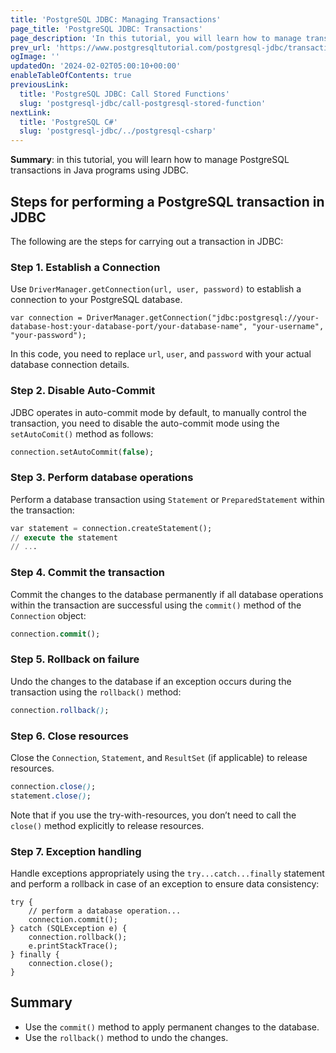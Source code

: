 ```yaml
---
title: 'PostgreSQL JDBC: Managing Transactions'
page_title: 'PostgreSQL JDBC: Transactions'
page_description: 'In this tutorial, you will learn how to manage transactions in PostgreSQL using JDBC API utilizing the commit() and rollback() methods.'
prev_url: 'https://www.postgresqltutorial.com/postgresql-jdbc/transaction/'
ogImage: ''
updatedOn: '2024-02-02T05:00:10+00:00'
enableTableOfContents: true
previousLink:
  title: 'PostgreSQL JDBC: Call Stored Functions'
  slug: 'postgresql-jdbc/call-postgresql-stored-function'
nextLink:
  title: 'PostgreSQL C#'
  slug: 'postgresql-jdbc/../postgresql-csharp'
---
```


**Summary**: in this tutorial, you will learn how to manage PostgreSQL transactions in Java programs using JDBC.

## Steps for performing a PostgreSQL transaction in JDBC

The following are the steps for carrying out a transaction in JDBC:

### Step 1\. Establish a Connection

Use `DriverManager.getConnection(url, user, password)` to establish a connection to your PostgreSQL database.

```csssql
var connection = DriverManager.getConnection("jdbc:postgresql://your-database-host:your-database-port/your-database-name", "your-username", "your-password");
```

In this code, you need to replace `url`, `user`, and `password` with your actual database connection details.

### Step 2\. Disable Auto\-Commit

JDBC operates in auto\-commit mode by default, to manually control the transaction, you need to disable the auto\-commit mode using the `setAutoComit()` method as follows:

```sql
connection.setAutoCommit(false);
```

### Step 3\. Perform database operations

Perform a database transaction using `Statement` or `PreparedStatement` within the transaction:

```sql
var statement = connection.createStatement();
// execute the statement
// ...
```

### Step 4\. Commit the transaction

Commit the changes to the database permanently if all database operations within the transaction are successful using the `commit()` method of the `Connection` object:

```sql
connection.commit();
```

### Step 5\. Rollback on failure

Undo the changes to the database if an exception occurs during the transaction using the `rollback()` method:

```css
connection.rollback();
```

### Step 6\. Close resources

Close the `Connection`, `Statement`, and `ResultSet` (if applicable) to release resources.

```css
connection.close();
statement.close();
```

Note that if you use the try\-with\-resources, you don’t need to call the `close()` method explicitly to release resources.

### Step 7\. Exception handling

Handle exceptions appropriately using the `try...catch...finally` statement and perform a rollback in case of an exception to ensure data consistency:

```
try {
    // perform a database operation...
    connection.commit();
} catch (SQLException e) {
    connection.rollback();
    e.printStackTrace();
} finally {
    connection.close();
}
```

## Summary

- Use the `commit()` method to apply permanent changes to the database.
- Use the `rollback()` method to undo the changes.

